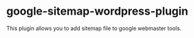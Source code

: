 google-sitemap-wordpress-plugin
===============================

This plugin allows you to add sitemap file to google webmaster tools.